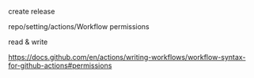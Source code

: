 create release

repo/setting/actions/Workflow permissions

read & write

https://docs.github.com/en/actions/writing-workflows/workflow-syntax-for-github-actions#permissions

